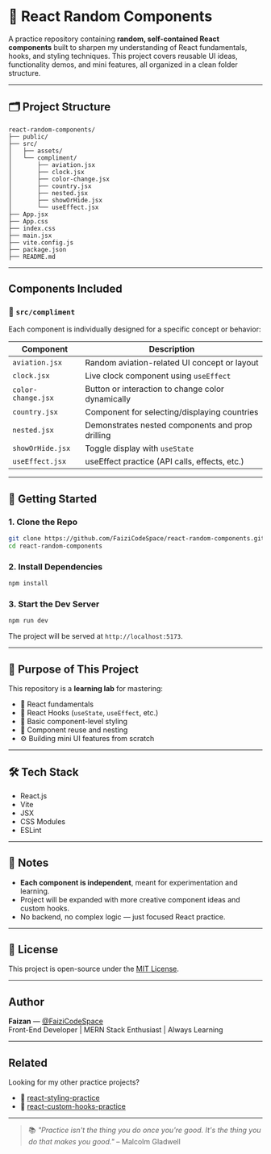 # 🎲 React Random Components

A practice repository containing **random, self-contained React components** built to sharpen my understanding of React fundamentals, hooks, and styling techniques. This project covers reusable UI ideas, functionality demos, and mini features, all organized in a clean folder structure.

---

## 🗂️ Project Structure

```
react-random-components/
├── public/
├── src/
│   ├── assets/
│   └── compliment/
│       ├── aviation.jsx
│       ├── clock.jsx
│       ├── color-change.jsx
│       ├── country.jsx
│       ├── nested.jsx
│       ├── showOrHide.jsx
│       └── useEffect.jsx
├── App.jsx
├── App.css
├── index.css
├── main.jsx
├── vite.config.js
├── package.json
├── README.md
```

---

## Components Included

### 📁 `src/compliment`

Each component is individually designed for a specific concept or behavior:

| Component        | Description |
|------------------|-------------|
| `aviation.jsx`   | Random aviation-related UI concept or layout |
| `clock.jsx`      | Live clock component using `useEffect` |
| `color-change.jsx` | Button or interaction to change color dynamically |
| `country.jsx`    | Component for selecting/displaying countries |
| `nested.jsx`     | Demonstrates nested components and prop drilling |
| `showOrHide.jsx` | Toggle display with `useState` |
| `useEffect.jsx`  | useEffect practice (API calls, effects, etc.) |

---

## 🚀 Getting Started

### 1. Clone the Repo

```bash
git clone https://github.com/FaiziCodeSpace/react-random-components.git
cd react-random-components
```

### 2. Install Dependencies

```bash
npm install
```

### 3. Start the Dev Server

```bash
npm run dev
```

The project will be served at `http://localhost:5173`.

---

## 🧪 Purpose of This Project

This repository is a **learning lab** for mastering:

- 🧠 React fundamentals
- 🔁 React Hooks (`useState`, `useEffect`, etc.)
- 🎨 Basic component-level styling
- 🧩 Component reuse and nesting
- ⚙️ Building mini UI features from scratch

---

## 🛠️ Tech Stack

- React.js
- Vite
- JSX
- CSS Modules
- ESLint

---

## 📌 Notes

- **Each component is independent**, meant for experimentation and learning.
- Project will be expanded with more creative component ideas and custom hooks.
- No backend, no complex logic — just focused React practice.

---

## 📄 License

This project is open-source under the [MIT License](./LICENSE).

---

## Author

**Faizan** — [@FaiziCodeSpace](https://github.com/FaiziCodeSpace)  
Front-End Developer | MERN Stack Enthusiast | Always Learning

---

## Related

Looking for my other practice projects?
- 🔗 [react-styling-practice](https://github.com/FaiziCodeSpace/react-styling-practice.git)
- 🔗 [react-custom-hooks-practice](https://github.com/FaiziCodeSpace/react-custom-hooks-practice.git)

---

> 📚 _"Practice isn't the thing you do once you're good. It's the thing you do that makes you good."_ – Malcolm Gladwell
